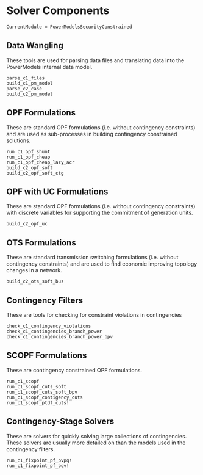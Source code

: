 # Solver Components

```@meta
CurrentModule = PowerModelsSecurityConstrained
```

## Data Wangling

These tools are used for parsing data files and translating data into the
PowerModels internal data model.

```@docs
parse_c1_files
build_c1_pm_model
parse_c2_case
build_c2_pm_model
```

## OPF Formulations

These are standard OPF formulations (i.e. without contingency constraints) and
are used as sub-processes in building contingency constrained solutions.

```@docs
run_c1_opf_shunt
run_c1_opf_cheap
run_c1_opf_cheap_lazy_acr
build_c2_opf_soft
build_c2_opf_soft_ctg
```

## OPF with UC Formulations

These are standard OPF formulations (i.e. without contingency constraints) with discrete variables for supporting the commitment of generation units.

```@docs
build_c2_opf_uc
```

## OTS Formulations

These are standard transmission switching formulations (i.e. without contingency constraints) and are used to find economic improving topology changes in a network.

```@docs
build_c2_ots_soft_bus
```

## Contingency Filters

These are tools for checking for constraint violations in contingencies

```@docs
check_c1_contingency_violations
check_c1_contingencies_branch_power
check_c1_contingencies_branch_power_bpv
```

## SCOPF Formulations

These are contingency constrained OPF formulations.

```@docs
run_c1_scopf
run_c1_scopf_cuts_soft
run_c1_scopf_cuts_soft_bpv
run_c1_scopf_contigency_cuts
run_c1_scopf_ptdf_cuts!
```

## Contingency-Stage Solvers

These are solvers for quickly solving large collections of contingencies.
These solvers are usually more detailed on than the models used in the
contingency filters.

```@docs
run_c1_fixpoint_pf_pvpq!
run_c1_fixpoint_pf_bqv!
```
